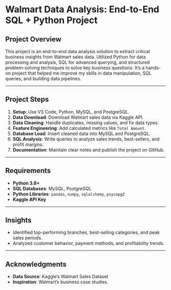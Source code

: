 # Walmart Data Analysis: End-to-End SQL + Python Project 

## Project Overview  
This project is an end-to-end data analysis solution to extract critical business insights from Walmart sales data. Utilized Python for data processing and analysis, SQL for advanced querying, and structured problem-solving techniques to solve key business questions. It’s a hands-on project that helped me improve my skills in data manipulation, SQL queries, and building data pipelines.

---

## Project Steps  
1. **Setup**: Use VS Code, Python, MySQL, and PostgreSQL.  
2. **Data Download**: Download Walmart sales data via Kaggle API.  
3. **Data Cleaning**: Handle duplicates, missing values, and fix data types.  
4. **Feature Engineering**: Add calculated metrics like `Total Amount`.  
5. **Database Load**: Insert cleaned data into MySQL and PostgreSQL.  
6. **SQL Analysis**: Write queries to analyze sales trends, best-sellers, and profit margins.  
7. **Documentation**: Maintain clear notes and publish the project on GitHub.  

---

## Requirements  
- **Python 3.8+**  
- **SQL Databases**: MySQL, PostgreSQL  
- **Python Libraries**: `pandas`, `numpy`, `sqlalchemy`, `psycopg2`  
- **Kaggle API Key**  

---


## Insights  
- Identified top-performing branches, best-selling categories, and peak sales periods.  
- Analyzed customer behavior, payment methods, and profitability trends.  

---

## Acknowledgments  
- **Data Source**: Kaggle’s Walmart Sales Dataset  
- **Inspiration**: Walmart’s business case studies.  
